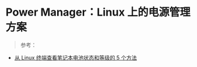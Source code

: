 <link href="../css/style.css" rel="stylesheet" type="text/css" />

# Power Manager：Linux 上的电源管理方案

> 参考：

+ [从 Linux 终端查看笔记本电池状态和等级的 5 个方法](https://linux.cn/article-10353-1.html)

